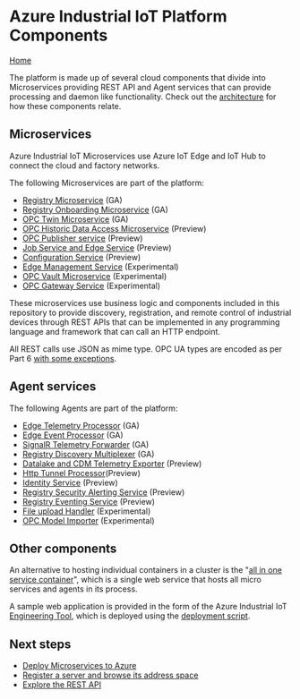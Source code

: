 # Azure Industrial IoT Platform Components

[Home](../readme.md)

The platform is made up of several cloud components that divide into Microservices providing REST API and Agent services that can provide processing and daemon like functionality.  Check out the [architecture](../architecture-details.md) for how these components relate.

## Microservices

Azure Industrial IoT Microservices use Azure IoT Edge and IoT Hub to connect the cloud and factory networks.

The following Microservices are part of the platform:

* [Registry Microservice](registry.md) (GA)
* [Registry Onboarding Microservice](onboarding.md) (GA)
* [OPC Twin Microservice](twin.md) (GA)
* [OPC Historic Data Access Microservice](history.md) (Preview)
* [OPC Publisher service](publisher.md) (Preview)
* [Job Service and Edge Service](jobs.md) (Preview)
* [Configuration Service](configuration.md) (Preview)
* [Edge Management Service](edgemanager.md) (Experimental)
* [OPC Vault Microservice](vault.md) (Experimental)
* [OPC Gateway Service](gateway.md) (Experimental)

These microservices use business logic and components included in this repository to provide discovery, registration, and remote control of industrial devices through REST APIs that can be implemented in any programming language and framework that can call an HTTP endpoint.

All REST calls use JSON as mime type.  OPC UA types are encoded as per Part 6 [with some exceptions](../api/json.md).

## Agent services

The following Agents are part of the platform:

* [Edge Telemetry Processor](telemetry.md) (GA)
* [Edge Event Processor](events.md) (GA)
* [SignalR Telemetry Forwarder](ux.md) (GA)
* [Registry Discovery Multiplexer](discovery.md) (GA)
* [Datalake and CDM Telemetry Exporter](cdm.md) (Preview)
* [Http Tunnel Processor](tunnel.md)(Preview)
* [Identity Service](identity.md) (Preview)
* [Registry Security Alerting Service](security.md) (Preview)
* [Registry Eventing Service](registryevents.md) (Preview)
* [File upload Handler](fileupload.md) (Experimental)
* [OPC Model Importer](graph.md) (Experimental)

## Other components

An alternative to hosting individual containers in a cluster is the "[all in one service container](all-in-one.md)", which is a single web service that hosts all micro services and agents in its process.  

A sample web application is provided in the form of the Azure Industrial IoT [Engineering Tool](engineeringtool.md), which is deployed using the [deployment script](../deploy/howto-deploy-all-in-one.md).

## Next steps

* [Deploy Microservices to Azure](../deploy/readme.md)
* [Register a server and browse its address space](../tutorials/tut-use-cli.md)
* [Explore the REST API](../api/readme.md)
